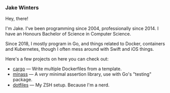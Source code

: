 ### Jake Winters 

Hey, there!

I'm Jake. I've been programming since 2004, professionally since 2014. I have an
Honours Bachelor of Science in Computer Science.

Since 2018, I mostly program in Go, and things related to Docker, containers and 
Kubernetes, though I often mess around with Swift and iOS things.

Here's a few projects on here you can check out:

- [cargo](https://github.com/jakew/cargo) — Write multiple Dockerfiles from a template.
- [minass](https://github.com/jakew/minass) — A _very_ minimal assertion library, use with Go's "testing" package.
- [dotfiles](https://github.com/jakew/dotfiles) — My ZSH setup. Because I'm a nerd.

<!--
**jakew/jakew** is a ✨ _special_ ✨ repository because its `README.md` (this file) appears on your GitHub profile.

Here are some ideas to get you started:

- 🔭 I’m currently working on ...
- 🌱 I’m currently learning ...
- 👯 I’m looking to collaborate on ...
- 🤔 I’m looking for help with ...
- 💬 Ask me about ...
- 📫 How to reach me: ...
- 😄 Pronouns: ...
- ⚡ Fun fact: ...
-->
